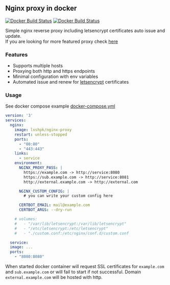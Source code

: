 ## Nginx proxy in docker
[![Docker Build Status](https://img.shields.io/docker/build/lxshpk/nginx-proxy.svg)](https://hub.docker.com/r/lxshpk/nginx-proxy/)
[![Docker Build Status](https://img.shields.io/docker/pulls/lxshpk/nginx-proxy.svg)](https://hub.docker.com/r/lxshpk/nginx-proxy/)  

Simple nginx reverse proxy including letsencrypt certificates auto issue and update.  
If you are looking for more featured proxy check [here](https://github.com/jwilder/nginx-proxy)

### Features
 - Supports multiple hosts
 - Proxying both http and https endpoints
 - Minimal configuration with env variables
 - Automated issue and renew for [letsencrypt](https://letsencrypt.org) certificates


### Usage
See docker compose example [docker-compose.yml](docker-compose.yml)

```yml
version: '3'
services:
  nginx:
    image: lxshpk/nginx-proxy
    restart: unless-stopped
    ports:
      - "80:80"
      - "443:443"
    links:
      - service
    environment:
      NGINX_PROXY_PASS: |
        https://example.com -> http://service:8080
        https://sub.example.com -> http://service:8081
        http://external.example.com -> http://external.com

      NGINX_CUSTOM_CONFIG: |
        # you can write your custom config here

      CERTBOT_EMAIL: mail@example.com
      CERTBOT_ARGS: --dry-run

    # volumes:
    #   - "/var/lib/letsencrypt:/var/lib/letsencrypt"
    #   - "/etc/letsencrypt:/etc/letsencrypt"
    #   - "./custom.conf:/etc/nginx/conf.d/custom.conf

  service:
  image: ...
  ports:
    - "8080:8080"
```

When started docker container will request SSL certificates for `example.com` and `sub.example.com` or will fail to start if not successful. Domain `external.example.com` will be hosted with http.
